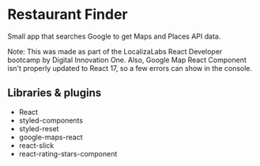 # Restaurant Finder

Small app that searches Google to get Maps and Places API data.

Note: This was made as part of the LocalizaLabs React Developer bootcamp by Digital Innovation One.
Also, Google Map React Component isn't properly updated to React 17, so a few errors can show in the console.

## Libraries & plugins

- React
- styled-components
- styled-reset
- google-maps-react
- react-slick
- react-rating-stars-component

